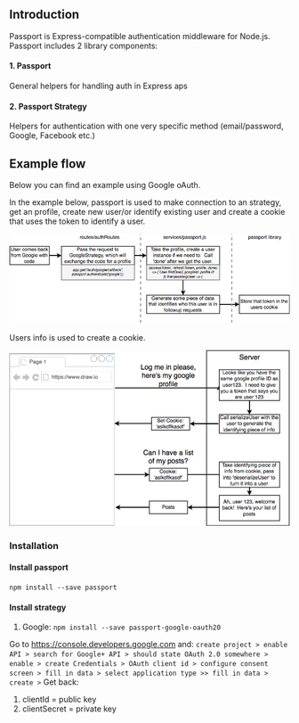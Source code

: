 ## Introduction
Passport is Express-compatible authentication middleware for Node.js. Passport includes 2 library components:
#### 1. Passport 
General helpers for handling auth in Express aps

#### 2. Passport Strategy
Helpers for authentication with one very specific method (email/password, Google, Facebook etc.)

## Example flow
Below you can find an example using Google oAuth. 

In the example below, passport is used to make connection to an strategy, get an profile, create new user/or identify existing user and create a cookie that uses the token to identify a user. 

![Passport flow](../images/googleOauth-passport-cookies-flow.png?raw=true "Passport flow") </br>

Users info is used to create a cookie. 

![Passport flow](../images/googleOauth-passport-cookies-flow-1.png?raw=true "Passport flow") </br>






### Installation
#### Install passport 
`npm install --save passport`

#### Install strategy
1. Google: `npm install --save passport-google-oauth20`

Go to https://console.developers.google.com and: `create project > enable API > search for Google+ API > should state OAuth 2.0 somewhere > enable > create Credentials > OAuth client id > configure consent screen > fill in data > select application type >> fill in data > create >` Get back:
1. clientId = public key
2. clientSecret = private key


